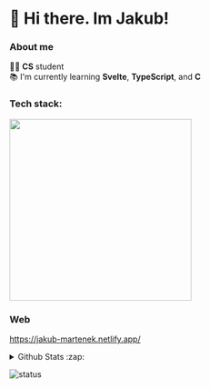 # :wave: Hi there. Im Jakub!

### About me
:man_technologist: **CS** student<br>:books: I'm currently learning **Svelte**, **TypeScript**, and **C**<br>

### Tech stack:
<img src="https://skillicons.dev/icons?i=rust,c,js,ts,svelte,tailwind,java,git,vim" width=320 />

### Web
https://jakub-martenek.netlify.app/

<details>
  <summary>Github Stats :zap:</summary>
  

  <img src="https://github-readme-stats.vercel.app/api?username=jm530ob&hide_title=false&hide_rank=false&show_icons=true&include_all_commits=false&count_private=true&disable_animations=false&theme=blueberry&locale=en&hide_border=true" height="150" alt="stats graph"  />
  <img src="https://github-readme-stats.vercel.app/api/top-langs?username=jm530ob&locale=en&hide_title=false&layout=compact&card_width=320&langs_count=5&theme=blueberry&hide_border=true" height="150" alt="languages graph"  />
</details>

![status](https://api.statusbadges.me/badge/status/484858766454423552?simple=true)
<!-- #![playing](https://api.statusbadges.me/badge/playing/484858766454423552) -->
<!-- [![spotify](https://api.statusbadges.me/badge/spotify/484858766454423552)](https://api.statusbadges.me/openspotify/484858766454423552) -->
